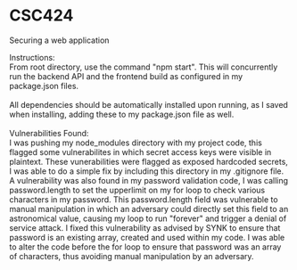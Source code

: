 # CSC424
Securing a web application


Instructions:<br/>
      From root directory, use the command "npm start". This will concurrently run the backend API and the frontend build
      as configured in my package.json files.<br/>
  <br/>
      All dependencies should be automatically installed upon running, as I saved when installing, adding these to my
      package.json file as well.<br/>
  <br/>
 Vulnerabilities Found:<br/>
      I was pushing my node_modules directory with my project code, this flagged some vulnerabilites in which secret
      access keys were visible in plaintext. These vunerabilities were flagged as exposed hardcoded secrets, I was able
      to do a simple fix by including this directory in my .gitignore file.<br/>
      A vulnerability was also found in my password validation code, I was calling password.length to set the upperlimit
      on my for loop to check various characters in my password. This password.length field was vulnerable to manual manipulation
      in which an adversary could directly set this field to an astronomical value, causing my loop to run "forever" and trigger a
      denial of service attack. I fixed this vulnerability as advised by SYNK to ensure that password is an existing array, created and
      used within my code. I was able to alter the code before the for loop to ensure that password was an array of characters, thus
      avoiding manual manipulation by an adversary.
      
